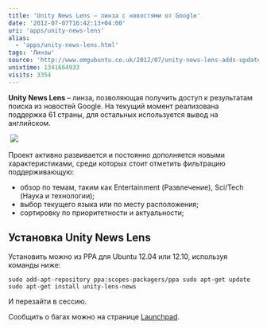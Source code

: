 ```yaml
---
title: 'Unity News Lens – линза с новостями от Google'
date: '2012-07-07T16:42:13+04:00'
uri: 'apps/unity-news-lens'
alias: 
  - 'apps/unity-news-lens.html'
tags: 'Линзы'
source: 'http://www.omgubuntu.co.uk/2012/07/unity-news-lens-adds-updates-with-local-features'
unixtime: 1341664933
visits: 3354
---
```

**Unity News Lens** – линза, позволяющая получить доступ к результатам поиска из новостей Google. На текущий момент реализована поддержка 61 страны, для остальных используется вывод на английском.

 [![](img/2012/07/07/16-00/news-7520112288-o.jpg)](store/farm8.staticflickr.com/7116/7520112288_6b3bc21d2a_b_d.jpgg)

Проект активно развивается и постоянно дополняется новыми характеристиками, среди которых стоит отметить фильтрацию поддерживающую:

*   обзор по темам, таким как Entertainment (Развлечение), Sci/Tech (Наука и технологии);
*   выбор текущего языка или по месту расположения;
*   сортировку по приоритетности и актуальности;

## Установка Unity News Lens

Установить можно из PPA для Ubuntu 12.04 или 12.10, используя команды ниже:

```
sudo add-apt-repository ppa:scopes-packagers/ppa sudo apt-get update sudo apt-get install unity-lens-news
```

И перезайти в сессию.

Сообщить о багах можно на странице [Launchpad](https://bugs.launchpad.net/onehundredscopes).
